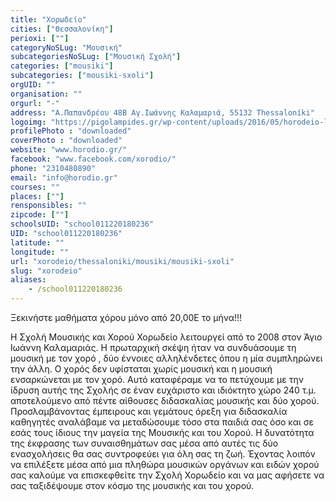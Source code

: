 ```yaml
---
title: "Χορωδείο"
cities: ["Θεσσαλονίκη"]
perioxi: [""]
categoryNoSLug: "Μουσική"
subcategoriesNoSLug: ["Μουσική Σχολή"]
categories: ["mousiki"]
subcategories: ["mousiki-sxoli"]
orgUID: ""
organisation: ""
orgurl: "-"
address: "Α.Παπανδρέου 48Β Αγ.Ιωάννης Καλαμαριά, 55132 Thessaloníki"
logoimg: "https://pigolampides.gr/wp-content/uploads/2016/05/horodeio-logo.png"
profilePhoto : "downloaded"
coverPhoto : "downloaded"
website: "www.horodio.gr/"
facebook: "www.facebook.com/xorodio/"
phone: "2310480890"
email: "info@horodio.gr"
courses: ""
places: [""]
rensponsibles: ""
zipcode: [""]
schoolsUID: "school011220180236"
UID: "school011220180236"
latitude: ""
longitude: ""
url: "xorodeio/thessaloniki/mousiki/mousiki-sxoli"
slug: "xorodeio"
aliases:
    - /school011220180236
---
```



Ξεκινήστε μαθήματα χόρου μόνο από 20,00Ε το μήνα!!!

Η Σχολή Μουσικής και Χορού Χορωδείο λειτουργεί από το 2008 στον Άγιο Ιωάννη Καλαμαριάς. Η πρωταρχική σκέψη ήταν να συνδυάσουμε τη μουσική με τον χορό , δύο έννοιες αλληλένδετες όπου η μία συμπληρώνει την άλλη. Ο χορός δεν υφίσταται χωρίς μουσική και η μουσική ενσαρκώνεται με τον χορό. Αυτό καταφέραμε να το πετύχουμε με την ίδρυση αυτής της Σχολής σε έναν ευχάριστο και ιδιόκτητο χώρο 240 τ.μ. αποτελούμενο από πέντε αίθουσες διδασκαλίας μουσικής και δύο χορού. Προσλαμβάνοντας έμπειρους και γεμάτους όρεξη για διδασκαλία καθηγητές αναλάβαμε να μεταδώσουμε τόσο στα παιδιά σας όσο και σε εσάς τους ίδιους την μαγεία της Μουσικής και του Χορού. Η δυνατότητα της έκφρασης των συναισθημάτων σας μέσα από αυτές τις δύο ενασχολήσεις θα σας συντροφεύει για όλη σας τη ζωή. Έχοντας λοιπόν να επιλέξετε μέσα από μια πληθώρα μουσικών οργάνων και ειδών χορού σας καλούμε να επισκεφθείτε την Σχολή Χορωδείο και να μας αφήσετε να σας ταξιδέψουμε στον κόσμο της μουσικής και του χορού.